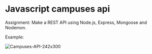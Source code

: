 # Javascript campuses api

Assignment: Make a REST API using Node.js, Express, Mongoose and Nodemon. 

Example:

![Campuses-API-242x300](https://github.com/Stijnjans2001/Campuses_api/assets/82269000/99170dc3-cbd2-47ae-b550-c97dca2319f8)
